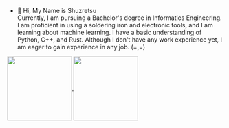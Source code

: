 - 👋 Hi, My Name is Shuzretsu<br>
Currently, I am pursuing a Bachelor's degree in Informatics Engineering. I am proficient in using a soldering iron and electronic tools, and I am learning about machine learning. I have a basic understanding of Python, C++, and Rust. Although I don't have any work experience yet, I am eager to gain experience in any job.
(=,=)
<a href="https://github.com/shuzretsu/github-readme-stats">
  <img height=150 align="center" src="https://github-readme-stats.vercel.app/api?username=shuzretsu&layout=compact" />
</a>
<a href="https://github.com/shuzretsu/convoychat">
  <img height=150 align="center" src="https://github-readme-stats.vercel.app/api/top-langs?username=shuzretsu&layout=compact&langs_count=8&card_width=325"/>
</a>
